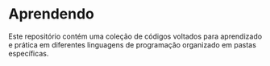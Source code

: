 # Aprendendo
Este repositório contém uma coleção de códigos voltados para aprendizado e prática em diferentes linguagens de programação organizado em pastas específicas.
